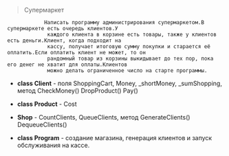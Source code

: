 ﻿> Супермаркет

                Написать программу администрирования супермаркетом.В супермаркете есть очередь клиентов.У
                 каждого клиента в корзине есть товары, также у клиентов есть деньги.Клиент, когда подходит на
                 кассу, получает итоговую сумму покупки и старается её оплатить.Если оплатить клиент не может, то он
                 рандомный товар из корзины выкидывает до тех пор, пока его денег не хватит для оплаты.Клиентов
                 можно делать ограниченное число на старте программы.

* **class Client** - поля ShoppingCart, Money, _shortMoney, _sumShopping, метод CheckMoney() DropProduct() Pay()

* **class Product** - Cost

* **Shop** - CountClients, QueueClients, метод GenerateClients() DequeueClients()

* **class Program** - создание магазина, генерация клиентов и запуск обслуживания на кассе.



